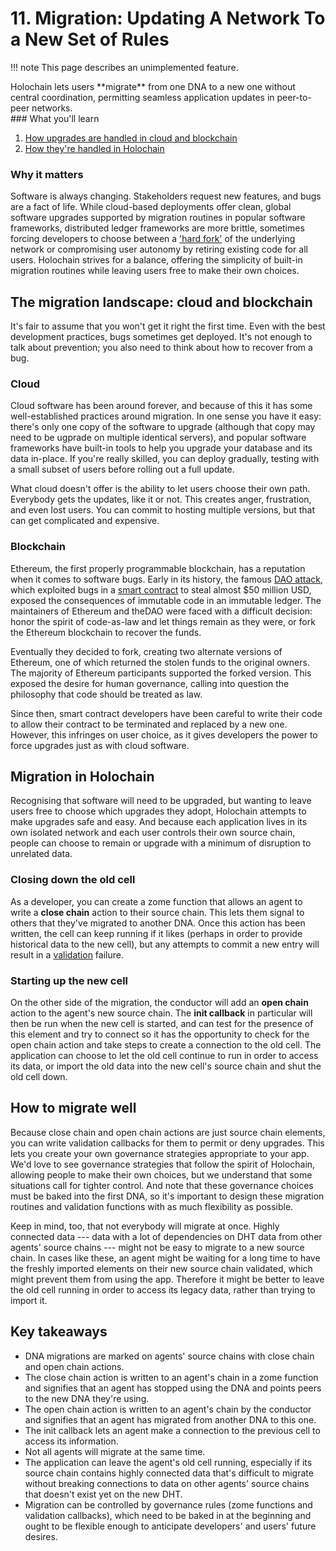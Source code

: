# 11. Migration: Updating A Network To a New Set of Rules

!!! note
    This page describes an unimplemented feature.

<div class="coreconcepts-intro" markdown=1>
Holochain lets users **migrate** from one DNA to a new one without central coordination, permitting seamless application updates in peer-to-peer networks.
</div>

<div class="coreconcepts-orientation" markdown=1>
### What you'll learn

1. [How upgrades are handled in cloud and blockchain](#the-migration-landscape-cloud-and-blockchain)
2. [How they're handled in Holochain](#migration-in-holochain)

### Why it matters

Software is always changing. Stakeholders request new features, and bugs are a fact of life. While cloud-based deployments offer clean, global software upgrades supported by migration routines in popular software frameworks, distributed ledger frameworks are more brittle, sometimes forcing developers to choose between a ['hard fork'](https://www.investopedia.com/terms/h/hard-fork.asp) of the underlying network or compromising user autonomy by retiring existing code for all users. Holochain strives for a balance, offering the simplicity of built-in migration routines while leaving users free to make their own choices.
</div>

## The migration landscape: cloud and blockchain

It's fair to assume that you won't get it right the first time. Even with the best development practices, bugs sometimes get deployed. It's not enough to talk about prevention; you also need to think about how to recover from a bug.

### Cloud

Cloud software has been around forever, and because of this it has some well-established practices around migration. In one sense you have it easy: there's only one copy of the software to upgrade (although that copy may need to be ugprade on multiple identical servers), and popular software frameworks have built-in tools to help you upgrade your database and its data in-place. If you're really skilled, you can deploy gradually, testing with a small subset of users before rolling out a full update.

What cloud doesn't offer is the ability to let users choose their own path. Everybody gets the updates, like it or not. This creates anger, frustration, and even lost users. You can commit to hosting multiple versions, but that can get complicated and expensive.

### Blockchain

Ethereum, the first properly programmable blockchain, has a reputation when it comes to software bugs. Early in its history, the famous [DAO attack](https://vessenes.com/deconstructing-thedao-attack-a-brief-code-tour/), which exploited bugs in a [smart contract](https://en.wikipedia.org/wiki/Smart_contract) to steal almost $50 million USD, exposed the consequences of immutable code in an immutable ledger. The maintainers of Ethereum and theDAO were faced with a difficult decision: honor the spirit of code-as-law and let things remain as they were, or fork the Ethereum blockchain to recover the funds.

Eventually they decided to fork, creating two alternate versions of Ethereum, one of which returned the stolen funds to the original owners. The majority of Ethereum participants supported the forked version. This exposed the desire for human governance, calling into question the philosophy that code should be treated as law.

Since then, smart contract developers have been careful to write their code to allow their contract to be terminated and replaced by a new one. However, this infringes on user choice, as it gives developers the power to force upgrades just as with cloud software.

## Migration in Holochain

Recognising that software will need to be upgraded, but wanting to leave users free to choose which upgrades they adopt, Holochain attempts to make upgrades safe and easy. And because each application lives in its own isolated network and each user controls their own source chain, people can choose to remain or upgrade with a minimum of disruption to unrelated data.

### Closing down the old cell

As a developer, you can create a zome function that allows an agent to write a **close chain** action to their source chain. This lets them signal to others that they've migrated to another DNA. Once this action has been written, the cell can keep running if it likes (perhaps in order to provide historical data to the new cell), but any attempts to commit a new entry will result in a [validation](../7_validation/) failure.

### Starting up the new cell

On the other side of the migration, the conductor will add an **open chain** action to the agent's new source chain. The **init callback** in particular will then be run when the new cell is started, and can test for the presence of this element and try to connect so it has the opportunity to check for the open chain action and take steps to create a connection to the old cell. The application can choose to let the old cell continue to run in order to access its data, or import the old data into the new cell's source chain and shut the old cell down.

## How to migrate well

Because close chain and open chain actions are just source chain elements, you can write validation callbacks for them to permit or deny upgrades. This lets you create your own governance strategies appropriate to your app. We'd love to see governance strategies that follow the spirit of Holochain, allowing people to make their own choices, but we understand that some situations call for tighter control. And note that these governance choices must be baked into the first DNA, so it's important to design these migration routines and validation functions with as much flexibility as possible.

Keep in mind, too, that not everybody will migrate at once. Highly connected data --- data with a lot of dependencies on DHT data from other agents' source chains --- might not be easy to migrate to a new source chain. In cases like these, an agent might be waiting for a long time to have the freshly imported elements on their new source chain validated, which might prevent them from using the app. Therefore it might be better to leave the old cell running in order to access its legacy data, rather than trying to import it.

## Key takeaways

* DNA migrations are marked on agents' source chains with close chain and open chain actions.
* The close chain action is written to an agent's chain in a zome function and signifies that an agent has stopped using the DNA and points peers to the new DNA they're using.
* The open chain action is written to an agent's chain by the conductor and signifies that an agent has migrated from another DNA to this one.
* The init callback lets an agent make a connection to the previous cell to access its information.
* Not all agents will migrate at the same time.
* The application can leave the agent's old cell running, especially if its source chain contains highly connected data that's difficult to migrate without breaking connections to data on other agents' source chains that doesn't exist yet on the new DHT.
* Migration can be controlled by governance rules (zome functions and validation callbacks), which need to be baked in at the beginning and ought to be flexible enough to anticipate developers' and users' future desires.